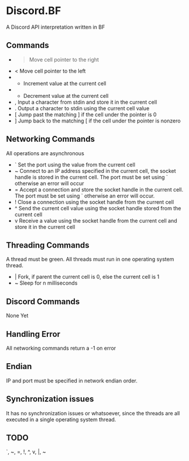 Discord.BF
=======

A Discord API interpretation written in BF

Commands
--------
* > Move cell pointer to the right
* < Move cell pointer to the left
* + Increment value at the current cell
* - Decrement value at the current cell
* , Input a character from stdin and store it in the current cell
* . Output a character to stdin using the current cell value
* [ Jump past the matching ] if the cell under the pointer is 0
* ] Jump back to the matching [ if the cell under the pointer is nonzero

Networking Commands
-------------------
All operations are asynchronous
* ` Set the port using the value from the current cell
* ~ Connect to an IP address specified in the current cell, the socket handle is stored in the current cell. The port must be set using ` otherwise an error will occur
* = Accept a connection and store the socket handle in the current cell. The port must be set using ` otherwise an error will occur.
* ! Close a connection using the socket handle from the current cell
* ^ Send the current cell value using the socket handle stored from the current cell
* v Receive a value using the socket handle from the current cell and store it in the current cell 

Threading Commands
------------------
A thread must be green.
All threads must run in one operating system thread.
* | Fork, if parent the current cell is 0, else the current cell is 1
* ~ Sleep for n milliseconds

Discord Commands
----------------
None Yet

Handling Error
--------------
All networking commands return a -1 on error

Endian
------
IP and port must be specified in network endian order. 

Synchronization issues
----------------------
It has no synchronization issues or whatsoever, since the 
threads are all executed in a single operating system thread.

TODO
----
`, ~, =, !, ^, v, |, ~

